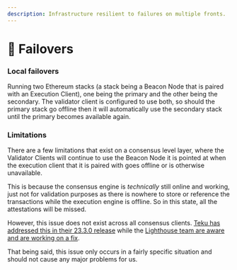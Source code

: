 ```yaml
---
description: Infrastructure resilient to failures on multiple fronts.
---
```


# 🚧 Failovers

### Local failovers

Running two Ethereum stacks (a stack being a Beacon Node that is paired with an Execution Client), one being the primary and the other being the secondary. The validator client is configured to use both, so should the primary stack go offline then it will automatically use the secondary stack until the primary becomes available again.

### Limitations

There are a few limitations that exist on a consensus level layer, where the Validator Clients will continue to use the Beacon Node it is pointed at when the execution client that it is paired with goes offline or is otherwise unavailable.

This is because the consensus engine is _technically_ still online and working, just not for validation purposes as there is nowhere to store or reference the transactions while the execution engine is offline. So in this state, all the attestations will be missed.

However, this issue does not exist across all consensus clients. [Teku has addressed this in their 23.3.0 release](https://github.com/ConsenSys/teku/releases/tag/23.3.0) while the [Lighthouse team are aware and are working on a fix](https://github.com/sigp/lighthouse/issues/3613).

That being said, this issue only occurs in a fairly specific situation and should not cause any major problems for us.
